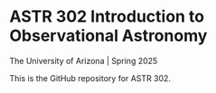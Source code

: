# ASTR 302 Introduction to Observational Astronomy
The University of Arizona | Spring 2025

This is the GitHub repository for ASTR 302.
